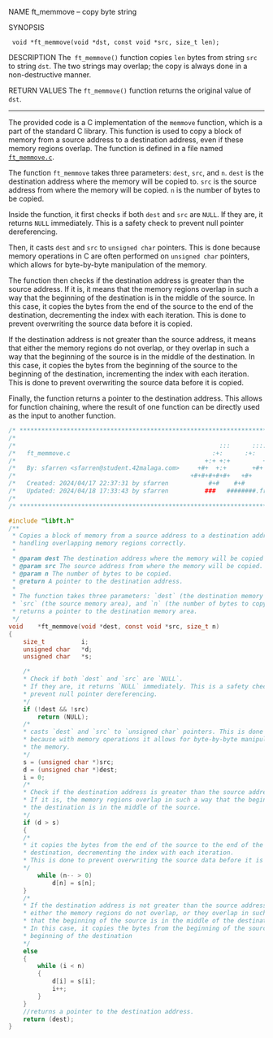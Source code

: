 NAME
     ft_memmove – copy byte string

SYNOPSIS

     void *ft_memmove(void *dst, const void *src, size_t len);

DESCRIPTION
     The` ft_memmove()` function copies `len` bytes from string `src` to string `dst`.  The two strings may overlap; the copy is always done in a non-destructive manner.

RETURN VALUES
     The `ft_memmove()` function returns the original value of `dst`.

___
The provided code is a C implementation of the `memmove` function, which is a part of the standard C library. This function is used to copy a block of memory from a source address to a destination address, even if these memory regions overlap. The function is defined in a file named [``ft_memmove.c``](command:_github.copilot.openRelativePath?%5B%7B%22scheme%22%3A%22file%22%2C%22authority%22%3A%22%22%2C%22path%22%3A%22%2FUsers%2Fsimon%2FLibrary%2FCloudStorage%2FGoogleDrive-geeky.teacher.cs%40gmail.com%2FMy%20Drive%2FCampus42%2FProjects%2Flibft%2Flibft%2Fft_memmove.c%22%2C%22query%22%3A%22%22%2C%22fragment%22%3A%22%22%7D%5D "/Users/simon/Library/CloudStorage/GoogleDrive-geeky.teacher.cs@gmail.com/My Drive/Campus42/Projects/libft/libft/ft_memmove.c").

The function `ft_memmove` takes three parameters: `dest`, `src`, and `n`. `dest` is the destination address where the memory will be copied to. `src` is the source address from where the memory will be copied. `n` is the number of bytes to be copied.

Inside the function, it first checks if both `dest` and `src` are `NULL`. If they are, it returns `NULL` immediately. This is a safety check to prevent null pointer dereferencing.

Then, it casts `dest` and `src` to `unsigned char` pointers. This is done because memory operations in C are often performed on `unsigned char` pointers, which allows for byte-by-byte manipulation of the memory.

The function then checks if the destination address is greater than the source address. If it is, it means that the memory regions overlap in such a way that the beginning of the destination is in the middle of the source. In this case, it copies the bytes from the end of the source to the end of the destination, decrementing the index with each iteration. This is done to prevent overwriting the source data before it is copied.

If the destination address is not greater than the source address, it means that either the memory regions do not overlap, or they overlap in such a way that the beginning of the source is in the middle of the destination. In this case, it copies the bytes from the beginning of the source to the beginning of the destination, incrementing the index with each iteration. This is done to prevent overwriting the source data before it is copied.

Finally, the function returns a pointer to the destination address. This allows for function chaining, where the result of one function can be directly used as the input to another function.



```c
/* ************************************************************************** */
/*                                                                            */
/*                                                        :::      ::::::::   */
/*   ft_memmove.c                                       :+:      :+:    :+:   */
/*                                                    +:+ +:+         +:+     */
/*   By: sfarren <sfarren@student.42malaga.com>     +#+  +:+       +#+        */
/*                                                +#+#+#+#+#+   +#+           */
/*   Created: 2024/04/17 22:37:31 by sfarren           #+#    #+#             */
/*   Updated: 2024/04/18 17:33:43 by sfarren          ###   ########.fr       */
/*                                                                            */
/* ************************************************************************** */

#include "libft.h"
/**
 * Copies a block of memory from a source address to a destination address,
 * handling overlapping memory regions correctly.
 *
 * @param dest The destination address where the memory will be copied to.
 * @param src The source address from where the memory will be copied.
 * @param n The number of bytes to be copied.
 * @return A pointer to the destination address.
 * 
 * The function takes three parameters: `dest` (the destination memory area),
 * `src` (the source memory area), and `n` (the number of bytes to copy). It
 * returns a pointer to the destination memory area.
 */
void	*ft_memmove(void *dest, const void *src, size_t n)
{
	size_t			i;
	unsigned char	*d;
	unsigned char	*s;

	/*
	* Check if both `dest` and `src` are `NULL`. 
	* If they are, it returns `NULL` immediately. This is a safety check to 
	* prevent null pointer dereferencing.
	*/
	if (!dest && !src)
		return (NULL);
	/*
	* casts `dest` and `src` to `unsigned char` pointers. This is done 
	* because with memory operations it allows for byte-by-byte manipulation of 
	* the memory.
	*/
	s = (unsigned char *)src;
	d = (unsigned char *)dest;
	i = 0;
	/*
	* Check if the destination address is greater than the source address. 
	* If it is, the memory regions overlap in such a way that the beginning of 
	* the destination is in the middle of the source. 
	*/
	if (d > s)
	{
	/*
	* it copies the bytes from the end of the source to the end of the 
	* destination, decrementing the index with each iteration. 
	* This is done to prevent overwriting the source data before it is copied.
	*/
		while (n-- > 0)
			d[n] = s[n];
	}
	/* 
	* If the destination address is not greater than the source address:
	* either the memory regions do not overlap, or they overlap in such a way 
	* that the beginning of the source is in the middle of the destination. 
	* In this case, it copies the bytes from the beginning of the source to the 
	* beginning of the destination
	*/
	else
	{
		while (i < n)
		{
			d[i] = s[i];
			i++;
		}
	}
	//returns a pointer to the destination address. 
	return (dest);
}


```



